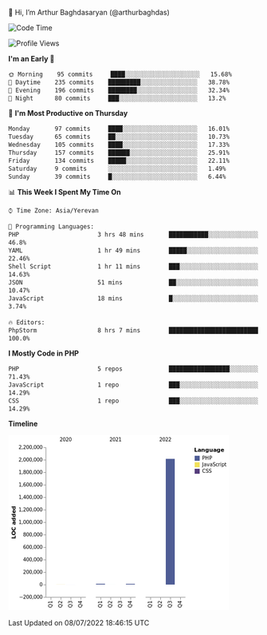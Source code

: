 👋 Hi, I’m Arthur Baghdasaryan (@arthurbaghdas)


<!--START_SECTION:waka-->
![Code Time](http://img.shields.io/badge/Code%20Time-0%20secs-blue)

![Profile Views](http://img.shields.io/badge/Profile%20Views-0-blue)

**I'm an Early 🐤** 

```text
🌞 Morning    95 commits     ████░░░░░░░░░░░░░░░░░░░░░   15.68% 
🌆 Daytime    235 commits    █████████░░░░░░░░░░░░░░░░   38.78% 
🌃 Evening    196 commits    ████████░░░░░░░░░░░░░░░░░   32.34% 
🌙 Night      80 commits     ███░░░░░░░░░░░░░░░░░░░░░░   13.2%

```
📅 **I'm Most Productive on Thursday** 

```text
Monday       97 commits     ████░░░░░░░░░░░░░░░░░░░░░   16.01% 
Tuesday      65 commits     ██░░░░░░░░░░░░░░░░░░░░░░░   10.73% 
Wednesday    105 commits    ████░░░░░░░░░░░░░░░░░░░░░   17.33% 
Thursday     157 commits    ██████░░░░░░░░░░░░░░░░░░░   25.91% 
Friday       134 commits    █████░░░░░░░░░░░░░░░░░░░░   22.11% 
Saturday     9 commits      ░░░░░░░░░░░░░░░░░░░░░░░░░   1.49% 
Sunday       39 commits     █░░░░░░░░░░░░░░░░░░░░░░░░   6.44%

```


📊 **This Week I Spent My Time On** 

```text
⌚︎ Time Zone: Asia/Yerevan

💬 Programming Languages: 
PHP                      3 hrs 48 mins       ███████████░░░░░░░░░░░░░░   46.8% 
YAML                     1 hr 49 mins        █████░░░░░░░░░░░░░░░░░░░░   22.46% 
Shell Script             1 hr 11 mins        ███░░░░░░░░░░░░░░░░░░░░░░   14.63% 
JSON                     51 mins             ██░░░░░░░░░░░░░░░░░░░░░░░   10.47% 
JavaScript               18 mins             █░░░░░░░░░░░░░░░░░░░░░░░░   3.74%

🔥 Editors: 
PhpStorm                 8 hrs 7 mins        █████████████████████████   100.0%

```

**I Mostly Code in PHP** 

```text
PHP                      5 repos             █████████████████░░░░░░░░   71.43% 
JavaScript               1 repo              ███░░░░░░░░░░░░░░░░░░░░░░   14.29% 
CSS                      1 repo              ███░░░░░░░░░░░░░░░░░░░░░░   14.29%

```


**Timeline**

![Chart not found](https://raw.githubusercontent.com/arthurbaghdas/arthurbaghdas/main/charts/bar_graph.png) 


 Last Updated on 08/07/2022 18:46:15 UTC
<!--END_SECTION:waka-->
